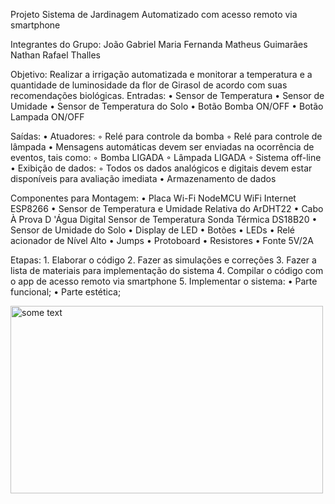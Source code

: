 Projeto Sistema de Jardinagem Automatizado com acesso remoto via smartphone

Integrantes do Grupo:
João Gabriel 
Maria Fernanda 
Matheus Guimarães
Nathan Rafael 
Thalles 


Objetivo: Realizar a irrigação automatizada e monitorar a temperatura e a quantidade de luminosidade da flor de Girasol de acordo com suas recomendações biológicas.
Entradas:
    • Sensor de Temperatura 
    • Sensor de Umidade
    • Sensor de Temperatura do Solo
    • Botão Bomba ON/OFF
    • Botão Lampada ON/OFF


Saídas:
    • Atuadores:
        ◦ Relé para controle da bomba
        ◦ Relé para controle de lâmpada
    • Mensagens automáticas devem ser enviadas na ocorrência de eventos, tais como:
        ◦ Bomba LIGADA
        ◦ Lâmpada LIGADA
        ◦ Sistema off-line
    • Exibição de dados:
        ◦ Todos os dados analógicos e digitais devem estar disponíveis para avaliação imediata
    • Armazenamento de dados
  
          
Componentes para Montagem:
    •  Placa Wi-Fi NodeMCU WiFi Internet ESP8266
    • Sensor de Temperatura e Umidade Relativa do ArDHT22
    • Cabo À Prova D 'Água Digital Sensor de Temperatura Sonda Térmica DS18B20
    •  Sensor de Umidade do Solo
    •  Display de LED 
    •  Botões 
    •  LEDs 
    • Relé acionador de Nível Alto
    • Jumps 
    • Protoboard
    • Resistores
    • Fonte 5V/2A
  
  
Etapas:
    1. Elaborar o código
    2. Fazer as simulações e correções
    3. Fazer a lista de materiais para implementação do sistema 
    4. Compilar o código com o app de acesso remoto via smartphone 
    5. Implementar o sistema: 
    • Parte funcional;
    • Parte estética;



<img src="diagramdeblocos.png" alt="some text" width=500 height=300>
